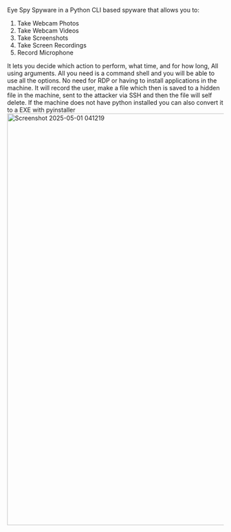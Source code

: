 Eye Spy Spyware in a Python CLI based spyware that allows you to:
1. Take Webcam Photos
2. Take Webcam Videos
3. Take Screenshots
4. Take Screen Recordings
5. Record Microphone

It lets you decide which action to perform, what time, and for how long, All using arguments.
All you need is a command shell and you will be able to use all the options. No need for RDP or having to install applications in the machine.
It will record the user, make a file which then is saved to a hidden file in the machine, sent to the attacker via SSH and then the file will self delete.
If the machine does not have python installed you can also convert it to a EXE with pyinstaller
<img width="956" alt="Screenshot 2025-05-01 041219" src="https://github.com/user-attachments/assets/30c7528f-71aa-4f59-845e-89434f083ff2" />

